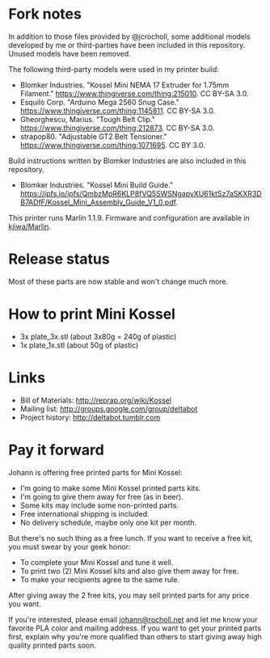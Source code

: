Fork notes
==========

In addition to those files provided by @jcrocholl, some additional models developed by me or third-parties have been included in this repository. Unused models have been removed.

The following third-party models were used in my printer build:

* Blomker Industries. "Kossel Mini NEMA 17 Extruder for 1.75mm Filament." https://www.thingiverse.com/thing:215010. CC BY-SA 3.0.
* Esquilo Corp. "Arduino Mega 2560 Snug Case." https://www.thingiverse.com/thing:1145811. CC BY-SA 3.0.
* Gheorghescu, Marius. "Tough Belt Clip." https://www.thingiverse.com/thing:212873. CC BY-SA 3.0.
* strapop80. "Adjustable GT2 Belt Tensioner." https://www.thingiverse.com/thing:1071695. CC BY 3.0.

Build instructions written by Blomker Industries are also included in this repository.

* Blomker Industries. "Kossel Mini Build Guide." https://ipfs.io/ipfs/QmbzMpR6KLP8fVQ5SWSNgapvXU61ktSz7aSKXR3DB7ADfF/Kossel_Mini_Assembly_Guide_V1_0.pdf.

This printer runs Marlin 1.1.9. Firmware and configuration are available in [kjiwa/Marlin](https://github.com/kjiwa/Marlin/tree/1.1.9-kjiwa-mini-kossel).

Release status
==============

Most of these parts are now stable and won't change much more.

How to print Mini Kossel
========================

* 3x plate_3x.stl (about 3x80g = 240g of plastic)
* 1x plate_1x.stl (about 50g of plastic)

Links
=====

* Bill of Materials: http://reprap.org/wiki/Kossel
* Mailing list: http://groups.google.com/group/deltabot
* Project history: http://deltabot.tumblr.com

Pay it forward
==============

Johann is offering free printed parts for Mini Kossel:

* I'm going to make some Mini Kossel printed parts kits.
* I'm going to give them away for free (as in beer).
* Some kits may include some non-printed parts.
* Free international shipping is included.
* No delivery schedule, maybe only one kit per month.

But there's no such thing as a free lunch. If you want to receive a free kit, you must swear by your geek honor:

* To complete your Mini Kossel and tune it well.
* To print two (2) Mini Kossel kits and also give them away for free.
* To make your recipients agree to the same rule.

After giving away the 2 free kits, you may sell printed parts for any price you want.

If you're interested, please email johann@rocholl.net and let me know your favorite PLA color and mailing address. If you want to get your printed parts first, explain why you're more qualified than others to start giving away high quality printed parts soon.
